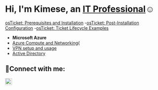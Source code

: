 <h1>Hi, I'm Kimese, an <a href="https://www.linkedin.com/in/kimese-christian-869a83202/">IT Professional</a>☺</h1>


[osTicket: Prerequisites and Installation](https://github.com/kimchri1984osticket-prereqs)
-[osTicket: Post-Installation Configuration](https://github.com/kimchri1984/post-install-config)
-[osTicket: Ticket Lifecycle Examples](https://github.com/kimchri1984/ticket-lifecycle)
- <b>Microsoft Azure</b>
 - [Azure Compute and Networking](https://github.com/kimchri1984/azure-compute-networking){
  - [VPN setup and usage](https://github.com/kimchri1984/vpn-setup-usage)
  - [Active Directory](https://github.com/kimchri1984/active_directory)

<h2>🤳Connect with me:</h2>
 
[<img align="left" alt="Josh | LinkedIn" width="22px" src="https://cdn.jsdelivr.net/npm/simple-icons@v3/icons/linkedin.svg" />][linkedin]


[linkedin]: https://www.linkedin.com/in/kimese-christian-869a83202/
